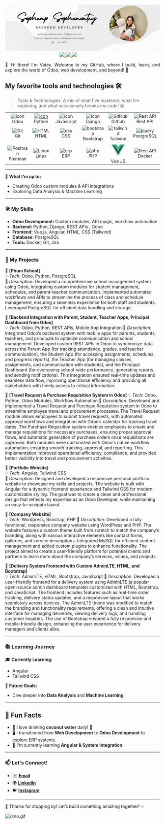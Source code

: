 <img src="./me.jpg" alt="👋 Hi there! I'm Vatey" title="👋 Hi there! I'm Vatey"/>
<div align="justify">
   &nbsp;&nbsp;&nbsp;&nbsp;&nbsp;&nbsp;&nbsp;&nbsp;
   &nbsp;&nbsp;&nbsp;&nbsp;&nbsp;&nbsp;&nbsp;&nbsp;
   &nbsp;&nbsp;&nbsp;&nbsp;&nbsp;&nbsp;&nbsp;&nbsp;
   &nbsp;&nbsp;&nbsp;&nbsp;&nbsp;&nbsp;&nbsp;&nbsp;
   &nbsp;&nbsp;&nbsp;&nbsp;&nbsp;&nbsp;&nbsp;&nbsp;
  <a href="https://www.instagram.com/__neriahh?igsh=MTE3aGcwNnNkMHlicg%3D%3D&utm_source=qr">
  <img src="https://img.shields.io/badge/Instagram-%23E4405F.svg?style=for-the-badge&logo=Instagram&logoColor=white">
  </a>
  <a href="https://kh.linkedin.com/in/sopheavatey-sopheap-5568b01a1">
  <img src="https://img.shields.io/badge/Linkedin-%231DA1F2.svg?style=for-the-badge&logo=Linkedin&logoColor=white">
  </a>

  <a href="https://sopheavatey-sopheap.vercel.app">
  <img src="https://img.shields.io/badge/Website-%230000FF.svg?style=for-the-badge&logo=GoogleChrome&logoColor=white">
  </a>

</div>
<p></p>
<p align="justify">
👋 Hi there! I'm Vatey. Welcome to my GitHub, where I build, learn, and explore the world of Odoo, web development, and beyond! 🚀
</p>

## My favorite tools and technologies 🛠️

> Tools & Technologies: A mix of what I've mastered, what I’m exploring, and what occasionally breaks my code! 😆

<table>

  <tr>
    <td align="center" width="96">
        <img src="https://encrypted-tbn0.gstatic.com/images?q=tbn:ANd9GcRpyMbE_J9vqZNHdpLtZiZ_meZuI2ZHOv_phw1OVd5iGb3uguJ2a6BAUaRi2hrcWKfRcOo&usqp=CAU" alt="icon" width="65" height="65" />
      <br>Odoo
    </td>
    <td align="center" width="96">
      <a href="#macropower-tech">
        <img src="https://techstack-generator.vercel.app/python-icon.svg" alt="icon" width="65" height="65" />
      </a>
      <br>Python
    </td>
    <td align="center" width="96">
        <img src="https://techstack-generator.vercel.app/js-icon.svg" alt="icon" width="65" height="65" />
      <br>Javascript
    </td>
       <td align="center" width="96">
        <img src="https://techstack-generator.vercel.app/django-icon.svg" alt="icon" width="65" height="65" />
      <br>Django
    </td>
       <td align="center" width="96">
        <img src="https://techstack-generator.vercel.app/github-icon.svg" width="65" height="65" alt="GitHub" />
      <br>Github
    </td>
          <td align="center" width="96">
        <img src="https://techstack-generator.vercel.app/restapi-icon.svg" width="65" height="65" alt="Rest API" />
      <br>Rest API
    </td>
  </tr>
  <tr>
    <td align="center" width="96">
        <img src="https://skillicons.dev/icons?i=git" width="48" height="48" alt="Git" />
      <br>Git
    </td>
    <td align="center"  width="96">
        <img src="https://skillicons.dev/icons?i=html" width="48" height="48" alt="HTML" />
      <br>HTML
    </td>
    <td align="center" width="96">
        <img src="https://skillicons.dev/icons?i=css" width="48" height="48" alt="css" />
      <br>CSS
    </td>
    <td align="center"  width="96">
        <img src="https://skillicons.dev/icons?i=bootstrap" width="48" height="48" alt="bootstrap" />
      <br>Bootstrap
    </td>
    <td align="center" width="96">
        <img src="https://skillicons.dev/icons?i=tailwind" width="48" height="48" alt="tailwind" />
      <br>Tailwind
    </td>
    <td align="center" width="96">
        <img src="https://skillicons.dev/icons?i=postgres" width="48" height="48" alt="jquery" />
      <br>PostgreSQL
    </td>
  </tr>
   <tr>
        <td align="center" width="96">
        <img src="https://skillicons.dev/icons?i=postman" width="48" height="48" alt="Postman" />
      <br>Postman
    </td>
            <td align="center" width="96">
        <img src="https://skillicons.dev/icons?i=linux" width="48" height="48" alt="Linux" />
      <br>Linux
    </td>
    <td align="center" width="96">
        <img src="https://icon-library.com/images/erp-system-icon/erp-system-icon-9.jpg" width="48" height="48" alt="erp" />
      <br>ERP
    </td>
    <td align="center" width="96">
        <img src="https://encrypted-tbn0.gstatic.com/images?q=tbn:ANd9GcT4fj-G65U6hPc8hTFql2MTe2ncEmMjBXSklA&s" width="48" height="48" alt="php" />
      <br>PHP
    </td>
    <td align="center" width="96">
        <img src="./vue.png" width="48" height="48" alt="vue" />
      <br>Vue JS
    </td>
    <td align="center" width="96">
        <img src="https://techstack-generator.vercel.app/docker-icon.svg" width="65" height="65" alt="Rest API" />
      <br>Docker
    </td>
  </tr>
 <tr>
 </tr>
</table>

---

🎯 **What I'm up to:**

- Creating Odoo custom modules & API integrations
- Exploring Data Analysis & Machine Learning

---

### 🛠️ My Skills

- **Odoo Development:** Custom modules, API magic, workflow automation
- **Backend:** Python, Django, REST APIs , Odoo
- **Frontend:** Vue.js, Angular, HTML, CSS (Tailwind)
- **Database:** PostgreSQL
- **Tools:** Docker, Git, Jira

---

### 🚀 My Projects

🌟 **[Phum School]**  
💡 _Tech:_ Odoo, Python, PostgreSQL  
📖 _Description:_ Developed a comprehensive school management system using Odoo, integrating custom modules for student management, schedules, and parent-teacher communication. Implemented automated workflows and APIs to streamline the process of class and schedule management, ensuring a seamless experience for both staff and students. Leveraged PostgreSQL for efficient data handling and storage.

🌟 **[Backend Integration with Parent, Student, Teacher Apps, Principal Dashboard from Odoo]**  
💡 _Tech:_ Odoo, Python, REST APIs, Mobile App Integration
📖 _Description:_ Integrated Odoo’s backend system with mobile apps for parents, students, teachers, and principals to optimize communication and school management. Developed custom REST APIs in Odoo to synchronize data across the Parent App (for tracking attendance, grades, and teacher communication), the Student App (for accessing assignments, schedules, and progress reports), the Teacher App (for managing classes, assignments, and communication with students), and the Principal Dashboard (for overseeing school-wide performance, generating reports, and sending notifications). This integration ensured real-time updates and seamless data flow, improving operational efficiency and providing all stakeholders with timely access to critical information.

🌟 **[Travel Request & Purchase Requisition System in Odoo]**
💡 _Tech:_ Odoo, Python, Odoo Modules, Workflow Automation
📖 _Description:_ Developed and implemented a Travel Request and Purchase Requisition system in Odoo to streamline employee travel and procurement processes. The Travel Request module allows employees to submit travel requests, with automated approval workflows and integration with Odoo’s calendar for tracking travel dates. The Purchase Requisition system enables employees to create and manage requisitions for necessary purchases, ensuring proper approval flows, and automatic generation of purchase orders once requisitions are approved. Both modules were customized with Odoo's native workflow automation, ensuring smooth tracking, approval, and reporting. This implementation improved operational efficiency, compliance, and provided better visibility into travel and procurement activities.

🌟 **[Portfolio Website]**  
💡 _Tech:_ Angular, Tailwind CSS  
📖 _Description:_ Designed and developed a responsive personal portfolio website to showcase my skills and projects. The website is built with Angular for a dynamic frontend experience and Tailwind CSS for modern, customizable styling. The goal was to create a clean and professional design that reflects my expertise as an Odoo Developer, while maintaining an easy-to-navigate layout.

🌟 **[Company Website]**  
💡 _Tech:_ Wordpress, Boostrap, PHP
📖 _Description:_ Developed a fully functional, responsive company website using WordPress and PHP. The website features a custom theme built from scratch to match the company’s branding, along with various interactive elements like contact forms, galleries, and service descriptions. Integrated MySQL for efficient content management and added custom plugins to enhance functionality. The project aimed to create a user-friendly platform for potential clients and partners to learn more about the company’s services, values, and projects.

🌟 **[Delivery System Frontend with Custom AdminLTE, HTML, and Bootstrap]**  
💡 _Tech:_ AdminLTE, HTML, Bootstrap, JavaScript
📖 _Description:_ Developed a user-friendly frontend for a delivery system using AdminLTE (a popular open-source admin dashboard template) customized with HTML, Bootstrap, and JavaScript. The frontend includes features such as real-time order tracking, delivery status updates, and a responsive layout that works seamlessly across devices. The AdminLTE theme was modified to match the branding and functionality requirements, offering a clean and intuitive interface for managing deliveries, viewing delivery logs, and handling customer inquiries. The use of Bootstrap ensured a fully responsive and mobile-friendly design, enhancing the user experience for delivery managers and clients alike.

---

### 📚 Learning Journey

🎓 **Currently Learning:**

- Angular
- Tailwind CSS

🔮 **Future Goals:**

- Dive deeper into **Data Analysis** and **Machine Learning**

---

## 🎉 Fun Facts

- 🌿 I love drinking **coconut water** daily! 🥥
- 🖥️ I transitioned from **Web Development** to **Odoo Development** to explore ERP systems.
- 🚀 I'm currently learning **Angular & System Integration**.

---

### 📫 Let's Connect!

- ✉️ **[Email](sopheapsopheavatey.12@gmail.com)**
- 🌍 **[LinkedIn](https://kh.linkedin.com/in/sopheavatey-sopheap-5568b01a1)**
- 🐦 **[Instagram](https://www.instagram.com/__neriahh?igsh=MTE3aGcwNnNkMHlicg%3D%3D&utm_source=qr)**

---

🌸 Thanks for stopping by! Let’s build something amazing together! ✨

<img data-target="animated-image.replacedImage" alt="dino.gif" class="AnimatedImagePlayer-animatedImage" src="https://github.com/saadeghi/saadeghi/raw/master/dino.gif" style="display: block; opacity: 1;">
